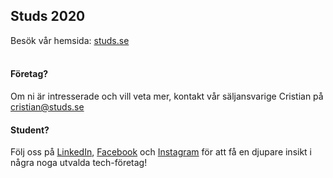 ## Studs 2020
Besök vår hemsida: [studs.se](www.studs.se)<br><br>
#### Företag?
Om ni är intresserade och vill veta mer, kontakt vår säljansvarige Cristian på cristian@studs.se
#### Student?
Följ oss på [LinkedIn](https://www.linkedin.com/company/studs), [Facebook](https://www.facebook.com/StudsKTH/) och [Instagram](https://www.instagram.com/studskth/) för att få en djupare insikt i några noga utvalda tech-företag!
